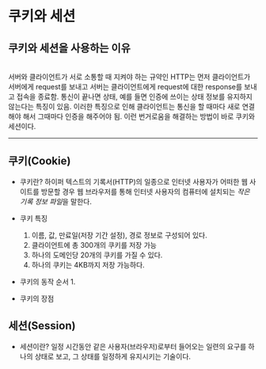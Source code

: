 # 쿠키와 세션

## 쿠키와 세션을 사용하는 이유
<br>
  서버와 클라이언트가 서로 소통할 때 지켜야 하는 규약인 HTTP는 먼저 클라이언트가 서버에게 request를 보내고
  서버는 클라이언트에게 request에 대한 response를 보내고 접속을 종료함.
  통신이 끝나면 상태, 예를 들면 인증에 쓰이는 상태 정보를 유지하지 않는다는 특징이 있음.
  이러한 특징으로 인해 클라이언트는 통신을 할 때마다 새로 연결해야 해서 그때마다 인증을 해주어야 됨.
  이런 번거로움을 해결하는 방법이 바로 쿠키와 세션이다.

---

## 쿠키(Cookie)

  - 쿠키란?
    하이퍼 텍스트의 기록서(HTTP)의 일종으로 인터넷 사용자가 어떠한 웹 사이트를 방문할 경우 웹 브라우저를 통해 인터넷 사용자의 컴퓨터에 설치되는 *작은 기록 정보 파일*을 말한다.

  - 쿠키 특징
    1. 이름, 값, 만료일(저장 기간 설정), 경로 정보로 구성되어 있다.
    2. 클라이언트에 총 300개의 쿠키를 저장 가능
    3. 하나의 도메인당 20개의 쿠키를 가질 수 있다.
    4. 하나의 쿠키는 4KB까지 저장 가능하다.

  - 쿠키의 동작 순서
    1. 

  - 쿠키의 장점


## 세션(Session)

  - 세션이란?
    일정 시간동안 같은 사용자(브라우저)로부터 들어오는 일련의 요구를 하나의 상태로 보고, 그 상태를 일정하게 유지시키는 기술이다.


###